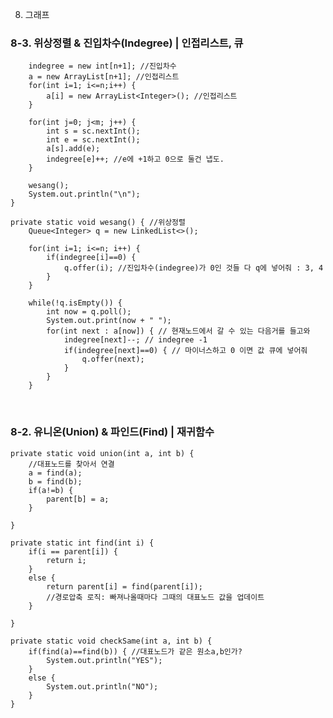 8. 그래프

### 8-3. 위상정렬 & 진입차수(Indegree) | 인접리스트, 큐 


		indegree = new int[n+1]; //진입차수
		a = new ArrayList[n+1]; //인접리스트
		for(int i=1; i<=n;i++) {
			a[i] = new ArrayList<Integer>(); //인접리스트
		}
		
		for(int j=0; j<m; j++) {
			int s = sc.nextInt();
			int e = sc.nextInt();
			a[s].add(e);
			indegree[e]++; //e에 +1하고 0으로 둘건 냅도.
		}

		wesang();
		System.out.println("\n");
	}
	
	private static void wesang() { //위상정렬
		Queue<Integer> q = new LinkedList<>();

		for(int i=1; i<=n; i++) {
			if(indegree[i]==0) {
				q.offer(i); //진입차수(indegree)가 0인 것들 다 q에 넣어줘 : 3, 4
			}
		}
		
		while(!q.isEmpty()) {
			int now = q.poll();
			System.out.print(now + " ");
			for(int next : a[now]) { // 현재노드에서 갈 수 있는 다음거를 들고와
				indegree[next]--; // indegree -1
				if(indegree[next]==0) { // 마이너스하고 0 이면 값 큐에 넣어줘
					q.offer(next);
				}
			}
		}



<br>

### 8-2. 유니온(Union) & 파인드(Find) | 재귀함수

	private static void union(int a, int b) {
		//대표노드를 찾아서 연결
		a = find(a);
		b = find(b);
		if(a!=b) {
			parent[b] = a; 
		}
		
	}
	
	private static int find(int i) {
		if(i == parent[i]) {
			return i;
		}
		else {
			return parent[i] = find(parent[i]);
			//경로압축 로직: 빠져나올때마다 그때의 대표노드 값을 업데이트
		}
		
	}

	private static void checkSame(int a, int b) {
		if(find(a)==find(b)) { //대표노드가 같은 원소a,b인가?
			System.out.println("YES");
		}
		else {
			System.out.println("NO");
		}
	}
